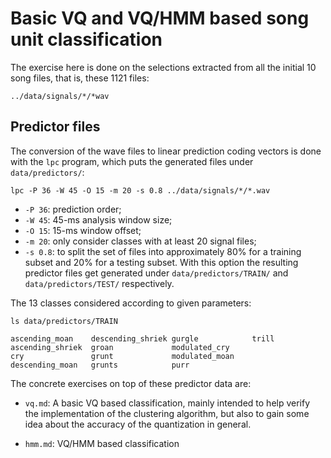 # Basic VQ and VQ/HMM based song unit classification

The exercise here is done on the selections extracted from all the initial
10 song files, that is, these 1121 files:

```
../data/signals/*/*wav
```

## Predictor files

The conversion of the wave files to linear prediction coding vectors
is done with the `lpc` program, which puts the generated files under
`data/predictors/`:

```
lpc -P 36 -W 45 -O 15 -m 20 -s 0.8 ../data/signals/*/*.wav
```

- `-P 36`: prediction order;
- `-W 45`: 45-ms analysis window size;
- `-O 15`: 15-ms window offset;
- `-m 20`: only consider classes with at least 20 signal files;
- `-s 0.8`: to split the set of files into approximately 80% for a
  training subset and 20% for a testing subset.
  With this option the resulting predictor files get generated under
  `data/predictors/TRAIN/` and `data/predictors/TEST/` respectively.

The 13 classes considered according to given parameters:

```
ls data/predictors/TRAIN

ascending_moan    descending_shriek gurgle            trill
ascending_shriek  groan             modulated_cry
cry               grunt             modulated_moan
descending_moan   grunts            purr
```

The concrete exercises on top of these predictor data are:

- `vq.md`: A basic VQ based classification, mainly intended to help
  verify the implementation of the clustering algorithm, but also
  to gain some idea about the accuracy of the quantization in general.
  
- `hmm.md`: VQ/HMM based classification
